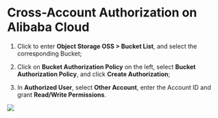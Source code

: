 # Cross-Account Authorization on Alibaba Cloud

1. Click to enter **Object Storage OSS > Bucket List**, and select the corresponding Bucket;
   
2. Click on **Bucket Authorization Policy** on the left, select **Bucket Authorization Policy**, and click **Create Authorization**;
   
3. In **Authorized User**, select **Other Account**, enter the Account ID and grant **Read/Write Permissions**.

![](img/bucket.png)